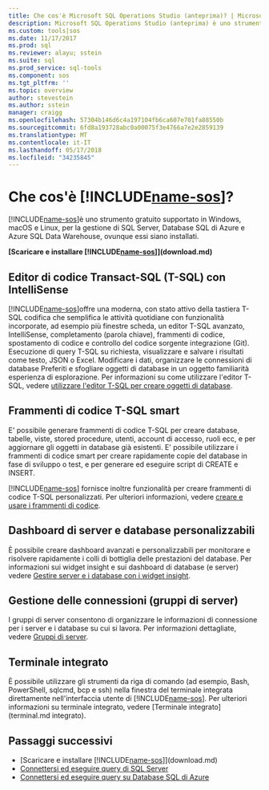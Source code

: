```yaml
---
title: Che cos'è Microsoft SQL Operations Studio (anteprima)? | Microsoft Docs
description: Microsoft SQL Operations Studio (anteprima) è uno strumento gratuito supportato in Windows, macOS e Linux, per la gestione di SQL Server, Database SQL di Azure e Azure SQL Data Warehouse, ovunque essi siano installati.
ms.custom: tools|sos
ms.date: 11/17/2017
ms.prod: sql
ms.reviewer: alayu; sstein
ms.suite: sql
ms.prod_service: sql-tools
ms.component: sos
ms.tgt_pltfrm: ''
ms.topic: overview
author: stevestein
ms.author: sstein
manager: craigg
ms.openlocfilehash: 57304b146d6c4a197104fb6ca607e701fa88550b
ms.sourcegitcommit: 6fd8a193728abc0a00075f3e4766a7e2e2859139
ms.translationtype: MT
ms.contentlocale: it-IT
ms.lasthandoff: 05/17/2018
ms.locfileid: "34235845"
---
```

# <a name="what-is-includename-sosincludesname-sosmd"></a>Che cos'è [!INCLUDE[name-sos](../includes/name-sos.md)]?

[!INCLUDE[name-sos](../includes/name-sos-short.md)]è uno strumento gratuito supportato in Windows, macOS e Linux, per la gestione di SQL Server, Database SQL di Azure e Azure SQL Data Warehouse, ovunque essi siano installati.

**[Scaricare e installare [!INCLUDE[name-sos](../includes/name-sos-short.md)]](download.md)**


## <a name="transact-sql-t-sql-code-editor-with-intellisense"></a>Editor di codice Transact-SQL (T-SQL) con IntelliSense

[!INCLUDE[name-sos](../includes/name-sos-short.md)]offre una moderna, con stato attivo della tastiera T-SQL codifica che semplifica le attività quotidiane con funzionalità incorporate, ad esempio più finestre scheda, un editor T-SQL avanzato, IntelliSense, completamento (parola chiave), frammenti di codice, spostamento di codice e controllo del codice sorgente integrazione (Git). Esecuzione di query T-SQL su richiesta, visualizzare e salvare i risultati come testo, JSON o Excel. Modificare i dati, organizzare le connessioni di database Preferiti e sfogliare oggetti di database in un oggetto familiarità esperienza di esplorazione. Per informazioni su come utilizzare l'editor T-SQL, vedere [utilizzare l'editor T-SQL per creare oggetti di database](tutorial-sql-editor.md).

## <a name="smart-t-sql-code-snippets"></a>Frammenti di codice T-SQL smart

E' possibile generare frammenti di codice T-SQL per creare database, tabelle, viste, stored procedure, utenti, account di accesso, ruoli ecc, e per aggiornare gli oggetti in database già esistenti. E' possibile utilizzare i frammenti di codice smart per creare rapidamente copie del database in fase di sviluppo o test, e per generare ed eseguire script di CREATE e INSERT.

[!INCLUDE[name-sos](../includes/name-sos-short.md)] fornisce inoltre funzionalità per creare frammenti di codice T-SQL personalizzati. Per ulteriori informazioni, vedere [creare e usare i frammenti di codice](code-snippets.md).


## <a name="customizable-server-and-database-dashboards"></a>Dashboard di server e database personalizzabili

È possibile creare dashboard avanzati e personalizzabili per monitorare e risolvere rapidamente i colli di bottiglia delle prestazioni del database. Per informazioni sui widget insight e sui dashboard di database (e server) vedere [Gestire server e i database con i widget insight](insight-widgets.md).

## <a name="connection-management-server-groups"></a>Gestione delle connessioni (gruppi di server)

I gruppi di server consentono di organizzare le informazioni di connessione per i server e i database su cui si lavora. Per informazioni dettagliate, vedere [Gruppi di server](server-groups.md).

## <a name="integrated-terminal"></a>Terminale integrato

È possibile utilizzare gli strumenti da riga di comando (ad esempio, Bash, PowerShell, sqlcmd, bcp e ssh) nella finestra del terminale integrata direttamente nell'interfaccia utente di [!INCLUDE[name-sos](../includes/name-sos-short.md)]. Per ulteriori informazioni su terminale integrato, vedere [Terminale integrato] (terminal.md integrato).

## <a name="next-steps"></a>Passaggi successivi
- [Scaricare e installare [!INCLUDE[name-sos](../includes/name-sos-short.md)]](download.md)
- [Connettersi ed eseguire query di SQL Server](quickstart-sql-server.md)
- [Connettersi ed eseguire query su Database SQL di Azure](quickstart-sql-database.md)